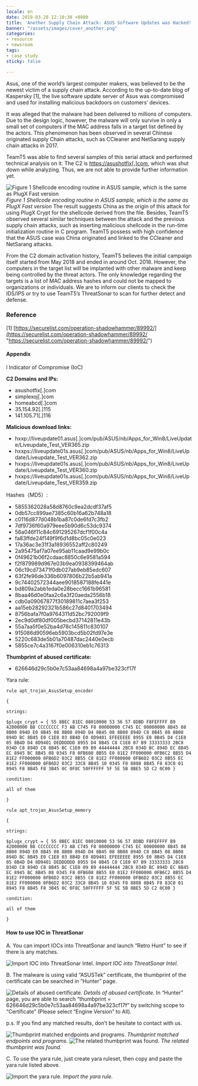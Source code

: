 ```yaml
---
locale: en
date: 2019-03-28 12:10:30 +0800
title: 'Another Supply Chain Attack: ASUS Software Updates was Hacked!'
banner: "/assets/images/cover_another.png"
categories:
- resource
- newsroom
tags:
- case study
sticky: false

---
```

Asus, one of the world’s largest computer makers, was believed to be the newest victim of a supply chain attack. According to the up-to-date blog of Kaspersky \[1\], the live software update server of Asus was compromised and used for installing malicious backdoors on customers’ devices.

It was alleged that the malware had been delivered to millions of computers. Due to the design logic, however, the malware will only survive in only a small set of computers if the MAC address falls in a target list defined by the actors. This phenomenon has been observed in several Chinese originated supply Chain attacks, such as CCleaner and NetSarang supply chain attacks in 2017.

TeamT5 was able to find several samples of this serial attack and performed technical analysis on it. The C2 is [https://asushotfix\[.\]com](https://asushotfix\[.\]com/logo2.jpg), which was shut down while analyzing. Thus, we are not able to provide further information yet.

![Figure 1 Shellcode encoding routine in ASUS sample, which is the same as PlugX Fast version](/assets/images/02_01.png "Figure 1 Shellcode encoding routine in ASUS sample, which is the same as PlugX Fast version")
_Figure 1 Shellcode encoding routine in ASUS sample, which is the same as PlugX Fast version_
The result suggests China as the origin of this attack for using PlugX Crypt for the shellcode derived from the file. Besides, TeamT5 observed several similar techniques between the attack and the previous supply chain attacks, such as inserting malicious shellcode in the run-time initialization routine in C program. TeamT5 possess with high confidence that the ASUS case was China originated and linked to the CCleaner and NetSarang attacks.

From the C2 domain activation history, TeamT5 believes the initial campaign itself started from May 2018 and ended in around Oct. 2018. However, the computers in the target list will be implanted with other malware and keep being controlled by the threat actors. The only knowledge regarding the targets is a list of MAC address hashes and could not be mapped to organizations or individuals. We are to inform our clients to check the IDS/IPS or try to use TeamT5’s ThreatSonar to scan for further detect and defense.

### Reference

\[1\] [https://securelist.com/operation-shadowhammer/89992/](https://securelist.com/operation-shadowhammer/89992/ "https://securelist.com/operation-shadowhammer/89992/")

#### **Appendix**

l Indicator of Compromise (IoC)

**C2 Domains and IPs:**

* asushotfix\[.\]com
* simplexoj\[.\]com
* homeabcd\[.\]com
* 35.154.92\[.\]115
* 141.105.71\[.\]116

**Malicious download links:**

* hxxp://liveupdate01.asus\[.\]com/pub/ASUS/nb/Apps_for_Win8/LiveUpdate/Liveupdate_Test_VER365.zip
* hxxps://liveupdate01s.asus\[.\]com/pub/ASUS/nb/Apps_for_Win8/LiveUpdate/Liveupdate_Test_VER362.zip
* hxxps://liveupdate01s.asus\[.\]com/pub/ASUS/nb/Apps_for_Win8/LiveUpdate/Liveupdate_Test_VER360.zip
* hxxps://liveupdate01s.asus\[.\]com/pub/ASUS/nb/Apps_for_Win8/LiveUpdate/Liveupdate_Test_VER359.zip

Hashes（MD5）:

* 5855362028a58d8760c9ea2dcdf37af5
* 0db57cc899ae7385c60b16a62b748a18
* c0116d877d048b1ba87c0de6fd7c3fb2
* 7df9736f60a979eee5b90d6c53dc9374
* 56a046f11c84c691295267dcf1f00c4a
* fa83ffde24f149f9f6d1d8bc05c0e023
* 17a36ac3e31f3a18936552aff2c80249
* 2a95475af7a07ee95ab11caad9e99b0c
* 0f49621b06f2cdaac8850c6e9581a594
* f2f879989d967e03b9ea0938399464ab
* 06c19cd73471f0db027ab9eb85edc607
* 63f2fe96de336b6097806b22b5ab941a
* 9c74402572344aee9018587188fe441e
* bd809a2abb1eda0e28becc1661b96581
* 8baa46d0e0faa2c6a3f20aeda2556b18
* cdb0a09067877f30189811c7aea3f253
* aa15eb28292321b586c27d8401703494
* 8756bafa7f0a9764311d52bc792009f9
* 2ec9d0df80df005becbd37142811e43b
* 55a7aa5f0e52ba4d78c145811c830107
* 915086d90596eb5903bcd5b02fd97e3e
* 5220c683de5b01a70487dac2440e0ecb
* 5855ce7c4a3167f0e006310eb1c76313

**Thumbprint of abused certificate:**

* 626646d29c5b0e7c53aa84698a4a97be323cf17f

Yara rule:

    rule apt_trojan_AsusSetup_encoder
    
    {
    
    strings:
    
    $plugx_crypt = { 55 8BEC 81EC 08010000 53 56 57 8DBD F8FEFFFF B9 42000000 B8 CCCCCCCC F3 AB C745 F8 00000000 C745 EC 00000000 8B45 08 8B08 894D E0 8B45 08 8B08 894D D4 8B45 08 8B08 894D C8 8B45 08 8B08 894D BC 8B45 E0 C1E8 03 8B4D E0 8D9401 EFEEEEEE 8955 E0 8B45 D4 C1E8 05 8B4D D4 8D9401 DEDDDDDD 8955 D4 8B45 C8 C1E0 07 B9 33333333 2BC8 034D C8 894D C8 8B45 BC C1E0 09 B9 44444444 2BC8 034D BC 894D EC 8B45 EC 8945 BC 8B45 08 0345 F8 0FB608 8B55 E0 81E2 FF000000 0FB6C2 8B55 D4 81E2 FF000000 0FB6D2 03C2 8B55 C8 81E2 FF000000 0FB6D2 03C2 8B55 EC 81E2 FF000000 0FB6D2 03C2 33C8 8B45 10 0345 F8 8808 8B45 F8 83C0 01 8945 F8 8B45 F8 3B45 0C 0F8C 50FFFFFF 5F 5E 5B 8BE5 5D C2 0C00 }
    
    condition:
    
    all of them
    
    }
    
    rule apt_trojan_AsusSetup_memory
    
    {
    
    strings:
    
    $plugx_crypt = { 55 8BEC 81EC 08010000 53 56 57 8DBD F8FEFFFF B9 42000000 B8 CCCCCCCC F3 AB C745 F8 00000000 C745 EC 00000000 8B45 08 8B08 894D E0 8B45 08 8B08 894D D4 8B45 08 8B08 894D C8 8B45 08 8B08 894D BC 8B45 E0 C1E8 03 8B4D E0 8D9401 EFEEEEEE 8955 E0 8B45 D4 C1E8 05 8B4D D4 8D9401 DEDDDDDD 8955 D4 8B45 C8 C1E0 07 B9 33333333 2BC8 034D C8 894D C8 8B45 BC C1E0 09 B9 44444444 2BC8 034D BC 894D EC 8B45 EC 8945 BC 8B45 08 0345 F8 0FB608 8B55 E0 81E2 FF000000 0FB6C2 8B55 D4 81E2 FF000000 0FB6D2 03C2 8B55 C8 81E2 FF000000 0FB6D2 03C2 8B55 EC 81E2 FF000000 0FB6D2 03C2 33C8 8B45 10 0345 F8 8808 8B45 F8 83C0 01 8945 F8 8B45 F8 3B45 0C 0F8C 50FFFFFF 5F 5E 5B 8BE5 5D C2 0C00 }
    
    condition:
    
    all of them
    
    }

#### How to use IOC in ThreatSonar

A. You can import IOCs into ThreatSonar and launch “Retro Hunt” to see if there is any matches.

![Import IOC into ThreatSonar Intel.](/assets/images/02_02.png "Import IOC into ThreatSonar Intel.")
_Import IOC into ThreatSonar Intel._

B. The malware is using valid “ASUSTek” certificate, the thumbprint of the certificate can be searched in “Hunter” page.

![Details of abused certificate.](/assets/images/02_03.png "Details of abused certificate.")
_Details of abused certificate._
In “Hunter” page, you are able to search “thumbprint = 626646d29c5b0e7c53aa84698a4a97be323cf17f” by switching scope to “Certificate” (Please select “Engine Version” to All).

p.s. If you find any matched results, don’t be hesitate to contact with us.

![Thumbprint matched endpoints and programs.](/assets/images/02_04.png "Thumbprint matched endpoints and programs.")
_Thumbprint matched endpoints and programs._
![The related thumbprint was found.](/assets/images/02_05.png "The related thumbprint was found.")
_The related thumbprint was found._

C. To use the yara rule, just create yara ruleset, then copy and paste the yara rule listed above.

![Import the yara rule.](/assets/images/02_06.png "Import the yara rule.")
_Import the yara rule._